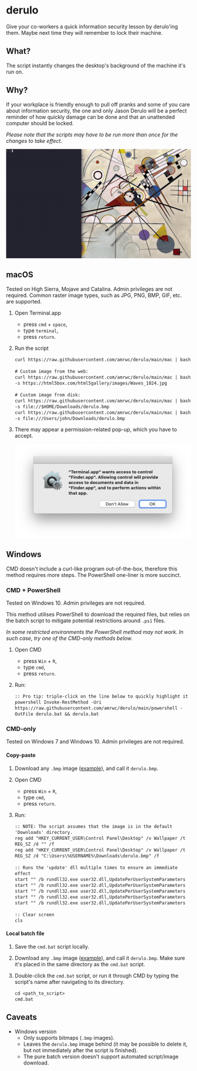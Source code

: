 # derulo

Give your co-workers a quick information security lesson by derulo'ing them.
Maybe next time they will remember to lock their machine.

## What?

The script instantly changes the desktop's background of the machine it's run
on.

## Why?

If your workplace is friendly enough to pull off pranks and some of you care
about information security, the one and only Jason Derulo will be a perfect
reminder of how quickly damage can be done and that an unattended computer
should be locked.

_Please note that the scripts may have to be run more than once for the changes
to take effect._

![Demo GIF](./assets/derulo-demo.gif)

## macOS

Tested on High Sierra, Mojave and Catalina. Admin privileges are not required.
Common raster image types, such as JPG, PNG, BMP, GIF, etc. are supported.

1. Open Terminal.app

   - press `cmd` + `space`,
   - type `terminal`,
   - press `return`.

2. Run the script

   ```console
   curl https://raw.githubusercontent.com/amrwc/derulo/main/mac | bash

   # Custom image from the web:
   curl https://raw.githubusercontent.com/amrwc/derulo/main/mac | bash -s https://html5box.com/html5gallery/images/Waves_1024.jpg

   # Custom image from disk:
   curl https://raw.githubusercontent.com/amrwc/derulo/main/mac | bash -s file://$HOME/Downloads/derulo.bmp
   curl https://raw.githubusercontent.com/amrwc/derulo/main/mac | bash -s file:///Users/john/Downloads/derulo.bmp
   ```

3. There may appear a permission-related pop-up, which you have to accept.

   ![macOS warning pop-up](https://raw.githubusercontent.com/amrwc/derulo/master/assets/warning-pop-up.png)

## Windows

CMD doesn't include a curl-like program out-of-the-box, therefore this method
requires more steps. The PowerShell one-liner is more succinct.

### CMD + PowerShell

Tested on Windows 10. Admin privileges are not required.

This method utilises PowerShell to download the required files, but relies on
the batch script to mitigate potential restrictions around `.ps1` files.

_In some restricted environments the PowerShell method may not work. In such
case, try one of the CMD-only methods below._

1. Open CMD

   - press `Win` + `R`,
   - type `cmd`,
   - press `return`.

2. Run:

   ```batch
   :: Pro tip: triple-click on the line below to quickly highlight it
   powershell Invoke-RestMethod -Uri https://raw.githubusercontent.com/amrwc/derulo/main/powershell -OutFile derulo.bat && derulo.bat
   ```

### CMD-only

Tested on Windows 7 and Windows 10. Admin privileges are not required.

#### Copy-paste

1. Download any `.bmp` image
   ([example](https://i7.putstuffonline.com/0rtEegbeDUI/putstuffonline.bmp)),
   and call it `derulo.bmp`.

2. Open CMD

   - press `Win` + `R`,
   - type `cmd`,
   - press `return`.

3. Run:

   ```batch
   :: NOTE: The script assumes that the image is in the default 'Downloads' directory.
   reg add "HKEY_CURRENT_USER\Control Panel\Desktop" /v Wallpaper /t REG_SZ /d "" /f
   reg add "HKEY_CURRENT_USER\Control Panel\Desktop" /v Wallpaper /t REG_SZ /d "C:\Users\%USERNAME%\Downloads\derulo.bmp" /f

   :: Runs the 'update' dll multiple times to ensure an immediate effect
   start "" /b rundll32.exe user32.dll,UpdatePerUserSystemParameters
   start "" /b rundll32.exe user32.dll,UpdatePerUserSystemParameters
   start "" /b rundll32.exe user32.dll,UpdatePerUserSystemParameters
   start "" /b rundll32.exe user32.dll,UpdatePerUserSystemParameters
   start "" /b rundll32.exe user32.dll,UpdatePerUserSystemParameters

   :: Clear screen
   cls
   ```

#### Local batch file

1. Save the `cmd.bat` script locally.

2. Download any `.bmp` image
   ([example](https://i7.putstuffonline.com/0rtEegbeDUI/putstuffonline.bmp)),
   and call it `derulo.bmp`. Make sure it's placed in the same directory as the
   `cmd.bat` script.

3. Double-click the `cmd.bat` script, or run it through CMD by typing the
   script's name after navigating to its directory.

   ```batch
   cd <path_to_script>
   cmd.bat
   ```

## Caveats

- Windows version
  - Only supports bitmaps (`.bmp` images).
  - Leaves the `derulo.bmp` image behind (it may be possible to delete it, but
    not immediately after the script is finished).
  - The pure batch version doesn't support automated script/image download.
